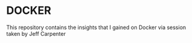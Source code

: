 # DOCKER
This repository contains the insights that I gained on Docker via session taken by Jeff Carpenter
